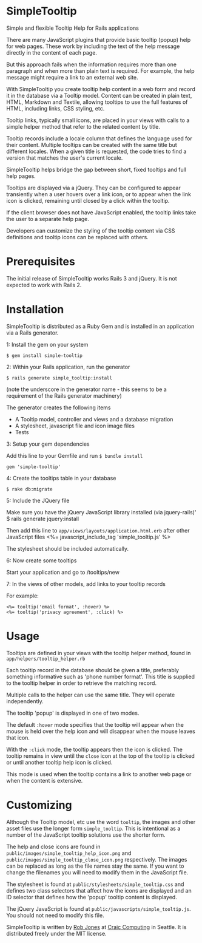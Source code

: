 SimpleTooltip
=============

Simple and flexible Tooltip Help for Rails applications

There are many JavaScript plugins that provide basic tooltip (popup) help for web pages. These work by including the 
text of the help message directly in the content of each page.

But this approach fails when the information requires more than one paragraph and when more than plain
text is required. For example, the help message might require a link to an external web site.

With SimpleTooltip you create tooltip help content in a web form and record it in the database via a Tooltip model.
Content can be created in plain text, HTML, Markdown and Textile, allowing tooltips to use the
full features of HTML, including links, CSS styling, etc.

Tooltip links, typically small icons, are placed in your views with calls to a simple helper method that refer 
to the related content by title.

Tooltip records include a locale column that defines the language used for their content. Multiple tooltips can
be created with the same title but different locales. When a given title is requested, the code tries to find
a version that matches the user's current locale.

SimpleTooltip helps bridge the gap between short, fixed tooltips and full help pages. 

Tooltips are displayed via a jQuery. They can be configured to appear transiently when a user hovers over a link icon,
or to appear when the link icon is clicked, remaining until closed by a click within the tooltip.


If the client browser does not have JavaScript enabled, the tooltip links take the user to a separate help 
page.

Developers can customize the styling of the tooltip content via CSS definitions and tooltip icons can be replaced with others.


Prerequisites
=============

The initial release of SimpleTooltip works Rails 3 and jQuery. It is not expected to work with Rails 2.


Installation
============

SimpleTooltip is distributed as a Ruby Gem and is installed in an application via a Rails generator.

1: Install the gem on your system

	$ gem install simple-tooltip

2: Within your Rails application, run the generator

	$ rails generate simple_tooltip:install

(note the underscore in the generator name - this seems to be a requirement of the Rails generator machinery)

The generator creates the following items

* A Tooltip model, controller and views and a database migration
* A stylesheet, javascript file and icon image files
* Tests

3: Setup your gem dependencies

Add this line to your Gemfile and run `$ bundle install`

	gem 'simple-tooltip'

4: Create the tooltips table in your database

	$ rake db:migrate

5: Include the JQuery file

Make sure you have the jQuery JavaScript library installed (via jquery-rails)'
	$ rails generate jquery:install

Then add this line to `app/views/layouts/application.html.erb` after other JavaScript files
	<%= javascript_include_tag 'simple_tooltip.js' %>

The stylesheet should be included automatically.

6: Now create some tooltips 

Start your application and go to /tooltips/new

7: In the views of other models, add links to your tooltip records

For example:

	<%= tooltip('email format', :hover) %>
	<%= tooltip('privacy agreement', :click) %>


Usage
=====

Tooltips are defined in your views with the tooltip helper method, found in `app/helpers/tooltip_helper.rb`

Each tooltip record in the database should be given a title, preferably something informative such as 'phone number format'.
This title is supplied to the tooltip helper in order to retrieve the matching record.

Multiple calls to the helper can use the same title. They will operate independently.

The tooltip 'popup' is displayed in one of two modes.

The default `:hover` mode specifies that the tooltip will appear when the mouse is held over the help icon and will
disappear when the mouse leaves that icon.

With the `:click` mode, the tooltip appears then the icon is clicked. The tooltip remains in view until the `close` icon at the 
top of the tooltip is clicked or until another tooltip help icon is clicked.

This mode is used when the tooltip contains a link to another web page or when the content is extensive.


Customizing
===========

Although the Tooltip model, etc use the word `tooltip`, the images and other asset files use the longer form `simple_tooltip`. This is
intentional as a number of the JavaScript tooltip solutions use the shorter form.

The help and close icons are found in `public/images/simple_tooltip_help_icon.png` and `public/images/simple_tooltip_close_icon.png`
respectively. The images can be replaced as long as the file names stay the same. If you want to change the filenames you will
need to modify them in the JavaScript file.

The stylesheet is found at `public/stylesheets/simple_tooltip.css` and defines two class selectors that affect how the icons are displayed and an ID selector that defines how the 'popup'
tooltip content is displayed.

The jQuery JavaScript is found at `public/javascripts/simple_tooltip.js`. You should not need to modify this file.

SimpleTooltip is written by [Rob Jones](http://github.com/craic "Rob Jones") at [Craic Computing](http://craic.com "Craic Computing") in Seattle. It is distributed freely under the MIT license.





